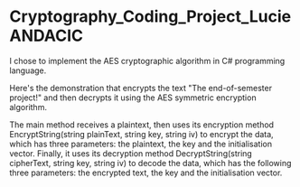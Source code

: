 # Cryptography_Coding_Project_LucieANDACIC

I chose to implement the AES cryptographic algorithm in C# programming language.

Here's the demonstration that encrypts the text "The end-of-semester project!" and then decrypts it using the AES symmetric encryption algorithm.

The main method receives a plaintext, then uses its encryption method EncryptString(string plainText, string key, string iv) to encrypt the data, which has three parameters: the plaintext, the key and the initialisation vector. Finally, it uses its decryption method DecryptString(string cipherText, string key, string iv) to decode the data, which has the following three parameters: the encrypted text, the key and the initialisation vector.
